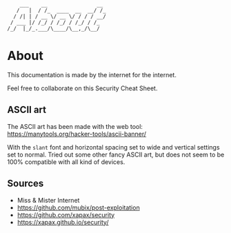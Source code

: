 ```
    ___    __                __ 
   /   |  / /_  ____  __  __/ /_
  / /| | / __ \/ __ \/ / / / __/
 / ___ |/ /_/ / /_/ / /_/ / /_  
/_/  |_/_.___/\____/\__,_/\__/  

```
# About

This documentation is made by the internet for the internet.

Feel free to collaborate on this Security Cheat Sheet.

## ASCII art

The ASCII art has been made with the web tool: https://manytools.org/hacker-tools/ascii-banner/

With the `slant` font and horizontal spacing set to wide and vertical settings set to normal. Tried out some other fancy ASCII art, but does not seem to be 100% compatible with all kind of devices.

## Sources

- Miss & Mister Internet
- <https://github.com/mubix/post-exploitation>
- <https://github.com/xapax/security>
- <https://xapax.github.io/security/>
